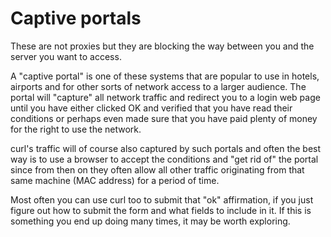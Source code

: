 # Captive portals

These are not proxies but they are blocking the way between you and the server
you want to access.

A "captive portal" is one of these systems that are popular to use in hotels,
airports and for other sorts of network access to a larger audience. The
portal will "capture" all network traffic and redirect you to a login web page
until you have either clicked OK and verified that you have read their
conditions or perhaps even made sure that you have paid plenty of money for
the right to use the network.

curl's traffic will of course also captured by such portals and often the best
way is to use a browser to accept the conditions and "get rid of" the portal
since from then on they often allow all other traffic originating from that
same machine (MAC address) for a period of time.

Most often you can use curl too to submit that "ok" affirmation, if you just
figure out how to submit the form and what fields to include in it. If this is
something you end up doing many times, it may be worth exploring.
